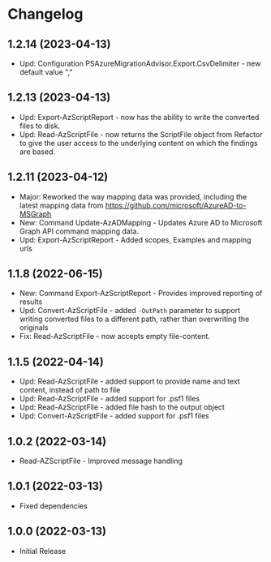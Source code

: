 ﻿# Changelog

## 1.2.14 (2023-04-13)

+ Upd: Configuration PSAzureMigrationAdvisor.Export.CsvDelimiter - new default value ","

## 1.2.13 (2023-04-13)

+ Upd: Export-AzScriptReport - now has the ability to write the converted files to disk.
+ Upd: Read-AzScriptFile - now returns the ScriptFile object from Refactor to give the user access to the underlying content on which the findings are based.

## 1.2.11 (2023-04-12)

+ Major: Reworked the way mapping data was provided, including the latest mapping data from https://github.com/microsoft/AzureAD-to-MSGraph
+ New: Command Update-AzADMapping - Updates Azure AD to Microsoft Graph API command mapping data.
+ Upd: Export-AzScriptReport - Added scopes, Examples and mapping urls

## 1.1.8 (2022-06-15)

+ New: Command Export-AzScriptReport - Provides improved reporting of results
+ Upd: Convert-AzScriptFile - added `-OutPath` parameter to support writing converted files to a different path, rather than overwriting the originals
+ Fix: Read-AzScriptFile - now accepts empty file-content.

## 1.1.5 (2022-04-14)

+ Upd: Read-AzScriptFile - added support to provide name and text content, instead of path to file
+ Upd: Read-AzScriptFile - added support for .psf1 files
+ Upd: Read-AzScriptFile - added file hash to the output object
+ Upd: Convert-AzScriptFile - added support for .psf1 files

## 1.0.2 (2022-03-14)

+ Read-AZScriptFile - Improved message handling

## 1.0.1 (2022-03-13)

+ Fixed dependencies

## 1.0.0 (2022-03-13)

+ Initial Release

